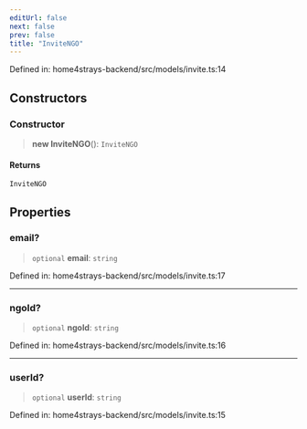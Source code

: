 ```yaml
---
editUrl: false
next: false
prev: false
title: "InviteNGO"
---
```


Defined in: home4strays-backend/src/models/invite.ts:14

## Constructors

### Constructor

> **new InviteNGO**(): `InviteNGO`

#### Returns

`InviteNGO`

## Properties

### email?

> `optional` **email**: `string`

Defined in: home4strays-backend/src/models/invite.ts:17

***

### ngoId?

> `optional` **ngoId**: `string`

Defined in: home4strays-backend/src/models/invite.ts:16

***

### userId?

> `optional` **userId**: `string`

Defined in: home4strays-backend/src/models/invite.ts:15
